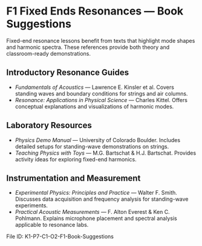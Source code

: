 # F1 Fixed Ends Resonances — Book Suggestions

Fixed-end resonance lessons benefit from texts that highlight mode shapes and harmonic spectra. These references provide both theory and classroom-ready demonstrations.

## Introductory Resonance Guides
- *Fundamentals of Acoustics* — Lawrence E. Kinsler et al. Covers standing waves and boundary conditions for strings and air columns.
- *Resonance: Applications in Physical Science* — Charles Kittel. Offers conceptual explanations and visualizations of harmonic modes.

## Laboratory Resources
- *Physics Demo Manual* — University of Colorado Boulder. Includes detailed setups for standing-wave demonstrations on strings.
- *Teaching Physics with Toys* — M.G. Bartschat & H.J. Bartschat. Provides activity ideas for exploring fixed-end harmonics.

## Instrumentation and Measurement
- *Experimental Physics: Principles and Practice* — Walter F. Smith. Discusses data acquisition and frequency analysis for standing-wave experiments.
- *Practical Acoustic Measurements* — F. Alton Everest & Ken C. Pohlmann. Explains microphone placement and spectral analysis applicable to resonance labs.

File ID: K1-P7-C1-O2-F1-Book-Suggestions
